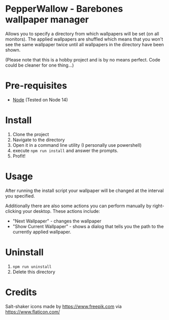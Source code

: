 # PepperWallow - Barebones wallpaper manager
Allows you to specify a directory from which wallpapers will be set (on all monitors).
The applied wallpapers are shuffled which means that you won't see the same wallpaper twice until all wallpapers in the directory have been shown. 

(Please note that this is a hobby project and is by no means perfect. Code could be cleaner for one thing...)

# Pre-requisites
- [Node](https://nodejs.org/en/download/) (Tested on Node 14)

# Install
1. Clone the project
2. Navigate to the directory
3. Open it in a command line utility (I personally use powershell)
4. execute `npm run install` and answer the prompts.
5. Profit!

# Usage
After running the install script your wallpaper will be changed at the interval you specified.

Additionally there are also some actions you can perform manually by right-clicking your desktop.
These actions include:
- "Next Wallpaper" - changes the wallpaper
- "Show Current Wallpaper" - shows a dialog that tells you the path to the currently applied wallpaper.

# Uninstall
1. `npm run uninstall`
2. Delete this directory

# Credits
Salt-shaker icons made by https://www.freepik.com via https://www.flaticon.com/
